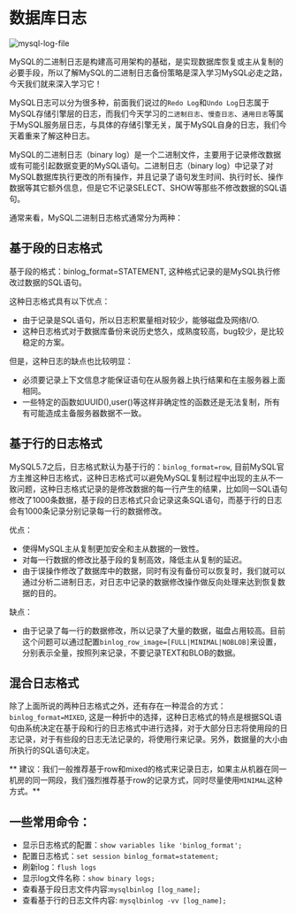 # 数据库日志

![mysql-log-file](https://tva1.sinaimg.cn/large/008i3skNgy1grybnakxzaj30p00dw0th.jpg)

MySQL的二进制日志是构建高可用架构的基础，是实现数据库恢复或主从复制的必要手段，所以了解MySQL的二进制日志备份策略是深入学习MySQL必走之路，今天我们就来深入学习它！

MySQL日志可以分为很多种，前面我们说过的`Redo Log`和`Undo Log`日志属于MySQL存储引擎层的日志，而我们今天学习的`二进制日志`、`慢查日志`、`通用日志`等属于MySQL服务层日志，与具体的存储引擎无关，属于MySQL自身的日志，我们今天着重来了解这种日志。

MySQL的二进制日志（binary log）是一个二进制文件，主要用于记录修改数据或有可能引起数据变更的MySQL语句。二进制日志（binary log）中记录了对MySQL数据库执行更改的所有操作，并且记录了语句发生时间、执行时长、操作数据等其它额外信息，但是它不记录SELECT、SHOW等那些不修改数据的SQL语句。

通常来看，MySQL二进制日志格式通常分为两种：

## 基于段的日志格式
基于段的格式：binlog_format=STATEMENT, 这种格式记录的是MySQL执行修改过数据的SQL语句。

这种日志格式具有以下优点：
* 由于记录是SQL语句，所以日志积累量相对较少，能够磁盘及网络I/O.
* 这种日志格式对于数据库备份来说历史悠久，成熟度较高，bug较少，是比较稳定的方案。

但是，这种日志的缺点也比较明显：
* 必须要记录上下文信息才能保证语句在从服务器上执行结果和在主服务器上面相同。
* 一些特定的函数如UUID(),user()等这样非确定性的函数还是无法复制，所有有可能造成主备服务器数据不一致。

## 基于行的日志格式
MySQL5.7之后，日志格式默认为基于行的：`binlog_format=row`, 目前MySQL官方主推这种日志格式，这种日志格式可以避免MySQL复制过程中出现的主从不一致问题，这种日志格式记录的是修改数据的每一行产生的结果，比如同一SQL语句修改了1000条数据，基于段的日志格式只会记录这条SQL语句，而基于行的日志会有1000条记录分别记录每一行的数据修改。

优点：
* 使得MySQL主从复制更加安全和主从数据的一致性。
* 对每一行数据的修改比基于段的复制高效，降低主从复制的延迟。
* 由于误操作修改了数据库中的数据，同时有没有备份可以恢复时，我们就可以通过分析二进制日志，对日志中记录的数据修改操作做反向处理来达到恢复数据的目的。

缺点：
* 由于记录了每一行的数据修改，所以记录了大量的数据，磁盘占用较高。目前这个问题可以通过配置`binlog_row_image=[FULL|MINIMAL|NOBLOB]`来设置，分别表示全量，按照列来记录，不要记录TEXT和BLOB的数据。

## 混合日志格式
除了上面所说的两种日志格式之外，还有存在一种混合的方式：`binlog_format=MIXED`, 这是一种折中的选择，这种日志格式的特点是根据SQL语句由系统决定在基于段和行的日志格式中进行选择，对于大部分日志将使用段的日志记录，对于有些段的日志无法记录的，将使用行来记录。另外，数据量的大小由所执行的SQL语句决定。

** 建议：我们一般推荐基于row和mixed的格式来记录日志，如果主从机器在同一机房的同一网段，我们强烈推荐基于row的记录方式，同时尽量使用`MINIMAL`这种方式。**


## 一些常用命令：
* 显示日志格式的配置：`show variables like 'binlog_format';`
* 配置日志格式：`set session binlog_format=statement;`
* 刷新log：`flush logs`
* 显示log文件名称：`show binary logs;`
* 查看基于段日志文件内容:`mysqlbinlog [log_name];`
* 查看基于行的日志文件内容: `mysqlbinlog -vv [log_name];`